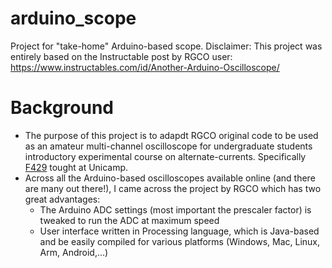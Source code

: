 # arduino_scope
Project for "take-home" Arduino-based scope.
Disclaimer: This project was entirely based on the Instructable post by RGCO user: https://www.instructables.com/id/Another-Arduino-Oscilloscope/

# Background
* The purpose of this project is to adapdt RGCO original code to be used as an amateur multi-channel oscilloscope for undergraduate students introductory experimental course on alternate-currents. Specifically [F429](https://www.dac.unicamp.br/sistemas/catalogos/grad/catalogo2020/coordenadorias/0029/0029.html#F%20429) tought at Unicamp.
* Across all the Arduino-based oscilloscopes available online (and there are many out there!), I came across the project by RGCO which has two great advantages:
  * The Arduino ADC settings (most important the prescaler factor) is tweaked to run the ADC at maximum speed
  * User interface written in Processing language, which is Java-based and be easily compiled for various platforms (Windows, Mac, Linux, Arm, Android,...)
  
